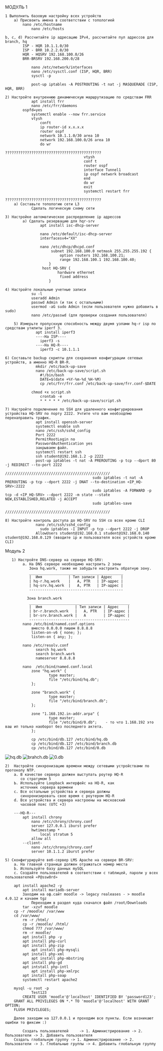 МОДУЛЬ 1

	1 Выполнить базовую настройку всех устройств
		а) Присвоить имена в соответствии с топологией
  			nano /etc/hostname
     			nano /etc/hosts
	
 	b, c, d) Рассчитайте ip адресацию IPv4, рассчитайте пул адрессов для branch, hq
        	ISP - HQR 10.1.1.0/30
        	ISP - BRR 10.2.2.0/30
        	HQR - HQSRV 192.168.100.0/26
        	BRR-BRSRV 192.168.200.0/28

        		nano /etc/network/interfaces
        		nano /etc/sysctl.conf (ISP, HQR, BRR)
        		sysctl -p
      
        		post-up iptables -A POSTROUTING -t nat -j MASQUERADE (ISP, HQR, BRR)
	  
   	2) Настройте внутреннюю динамическую маршрутизацию по средствам FRR
    			apt install frr
       			nano /etc/frr/daemons
			ospfd=yes
      			systemctl enable --now frr.service
        		vtysh
        			conft
        			ip router-id x.x.x.x
        			router ospf
        			network 10.1.1.0/30 area 10
        			network 192.168.100.0/26 area 10
        			do wr
										????????????????????????????????????????????
										vtysh
										conf t
										router ospf
										interface Tunnel1
										ip ospf network broadcast 
										end
										do wr
										exit
										systemctl restart frr
										????????????????????????????????????????????
	  	a) Составьте топологию сети L3
          		Сделать логическую схему сети
	    
	3) Настройке автоматическое распределение ip адрессов
        	а) Сделать резервацию для hqr-srv 
            		apt install isc-dhcp-server
            
            		nano /etc/default/isc-dhcp-server
              		interfacesv4="XX"

            		nano /etc/dhcp/dhcpd.conf
             			 subnet 192.168.100.0 netmask 255.255.255.192 {
               				 option routers 192.168.100.21;
               				 range 192.168.100.1 192.168.100.40;
              			}
           			 host HQ-SRV {
              				hardware ethernet
             				 fixed address
            			}

 	4) Настройте локальные учетные записи
        		su -l 
       			useradd Admin 
        		passwd Admin (и так с остальными) 
		        usermod -aG sudo Admin (если пользователя нужно добавить в sudo) 
		        nano /etc/passwd (для проверки создания пользователя)

     	5) Измерьте пропускную способность между двумя узлами hq-r isp по средствам утилиты iperf 3.
		          apt install iperf3
		          ----На ISP----
		            iperf3 -s
		          ----На HQ-R----
		            iperf3 -c 10.1.1.1

	6) Составьте backup скрипты для сохранения конфигурации сетевых устройств, а именно HQ-R BR-R.
		          mkdir /etc/back-up-save
		          nano /etc/back-up-save/script.sh
		            #!/bin/bash
		            DATE=$(date +%Y-%m-%d_%H-%M)
		            cp /etc/frr/frr.conf /etc/back-up-save/frr.conf-$DATE
         
	 			chmod +x script.sh
			        crontab -e
			        * * * * * /etc/back-up-save/script.sh

	7) Настройте подключение по SSH для удаленного конфигурирования устройства HQ-SRV по порту 2222. Учтите что вам необзодпмо перенаправить трафик.
		          apt install openssh-server
		          systemctl enable ssh
		          nano /etc/ssh/sshd_config
		          Port 2222
		          PermitRootLogin no
		          PasswordAuthentication yes
		          закрываем файл.
		          systemctl restart ssh
		          ssh student@192.168.1.2 -p 2222
		          post-up iptables -t nat -A PREROUTING -p tcp --dport 80 -j REDIRECT --to-port 2222
											////////////////////////////////////////////////
											sudo iptables -t nat -A PREROUTING -p tcp --dport 2222 -j DNAT --to-destination <IP_HQ-SRV>:2222
											sudo iptables -A FORWARD -p tcp -d <IP_HQ-SRV> --dport 2222 -m state --state NEW,ESTABLISHED,RELATED -j ACCEPT
											sudo iptables-save
											////////////////////////////////////////////////

	8) Настройте контроль доступа до HQ-SRV по SSH со всех кроме CLI
		          nano /etc/ssh/sshd_config
	    			sudo iptables -I INPUT -p tcp --dport 2222 -j DROP
		          AllowUsers student@192.168.0.1 student@192.168.0.140 student@192.168.0.129 (вводите ip и пользователя всех устройств кроме CLI)   



Модуль 2
      	
       1) Настройте DNS-сервер на сервере HQ-SRV:
            а. На DNS сервере необходимо настроить 2 зоны
               Зона hq.work, также не забудьте настроить обратную зону.
               ___________________________________________
               |  Имя            | Тип записи | Адрес    |
               | hq-r.hq.work    |   A, PTR   | IP-адрес |
               | hq-srv.hq.work  |   A, PTR   | IP-адрес |
               -------------------------------------------

              3oнa branch.work
               ______________________________________________
               |  Имя               | Тип записи | Адрес    |
               | br-r.branch.work   |   A, PTR   | IP-адрес |
               | br-srv.branch.work |   A        | IP-адрес |
               ----------------------------------------------
            nano /etc/bind/named.conf.options
                вместо 0.0.0.0 пишем 8.8.8.8
                listen-on-v6 { none; };
                listen-on { any; };

            nano /etc/resolv.conf
                  search hq.work 
                  search branch.work
                  nameserver 8.8.8.8

            nano  /etc/bind/named.conf.local
                zone "hq.work" {
	                    type master;
	                    file "/etc/bind/hq.db";
                };

                zone "branch.work" {
	                    type master;
	                    file "/etc/bind/branch.db";
                };

                zone "1.168.192.in-addr.arpa" {
	                    type master;
	                    file "/etc/bind/0.db";    - то что 1.168.192 это ваш ип только наоборот без последнего актета.
                };

                cp /etc/bind/db.127 /etc/bind/hq.db
            	cp /etc/bind/db.127 /etc/bind/branch.db
            	cp /etc/bind/db.127 /etc/bind/0.db

![hq.db](https://i.imgur.com/kr0I2jk.png)
![brahch.db](https://i.imgur.com/Uik41EH.png)
![0.db](https://i.imgur.com/v8i88cP.png)

	2)  Настройте синхронизацию времени между сетевыми устройствами по протоколу NTP.
		а. В качестве сервера должен выступать роутер HQ-R
		   со стратумом 5
		Ь. Используйте Loopback интерфейс на HQ-R, как
		   источник сервера времени
		с. Все остальные устройства и сервера должны
		   синхронизировать свое время с роутером HQ-R
		d. Все устройства и сервера настроены на московский
		   часовой пояс (UTC +3)

		---HQ-R---
     		apt install chrony
       			nano /etc/chrony/chrony.conf
				server 127.0.0.1 iburst prefer
	   			hwtimestamp *
	      			local stratum 5
		 		allow all
    		--client-
      			nano /etc/chrony/chrony.conf
	 			server 10.1.1.2 iburst prefer
              
	5) Сконфигурируйте веб-сервер LMS Apache на сервере BR-SRV:
		a. На главной странице должен отражаться номер места
		b. Используйте базу данных mySQL
		c. Создайте пользователей в соответствии с таблицей, пароли у всех пользователей «P@ssw0rd»
		
  		apt install apache2 -y
    		apt install mariadb-server
	  		Заходим на оф.сайт moodle -> legacy realeases - > moodle 4.0.12 и качаем tgz
	    		Переходим в раздел куда скачался файл /root/Downloads
      		tar -xzvf moodle
		cp -r /moodle/ /var/www
  		cd /var/www/
    		rm -r /html/
      		cp -r /moodle/ /html/
    		chmod 777 /var/www/
      		rm -r moodle/
			apt install php -y
	  		apt install php-curl
	  		apt install php-zip
     			apt install php-mysqli
			apt install php-xml
     			apt install php-mbstring
			apt install php-gd
   			apt intstall php-intl
      			apt install php-xmlrpc
	 		apt install php-soap
			systemctl restart apache2
			
  		mysql -u root -p
    			Test123
       		CREATE USER 'moodle'@'localhost' IDENTIFIED BY 'password123';
	 	GRANT ALL PRIVILEGES ON *.* TO 'moodle'@'localhost' WITH GRANT OPTION;
		FLUSH PRIVILEGES;

  		Далее заходим на 127.0.0.1 и проходим все пункты. Если возникают ошибки то фиксим :)

      		Создать пользователей     -> 1. Администрирование -> 2. Пользователи -> 3. Добавить пользователя
		Создать глобальную группу -> 1. Администрирование -> 2. Пользователи -> 3. Глобальные группы -> 4. Добавить глобальную группу

    		
       			     

